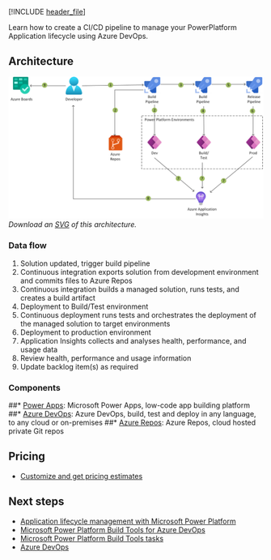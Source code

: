 [!INCLUDE [header_file](../../../includes/sol-idea-header.md)]

Learn how to create a CI/CD pipeline to manage your PowerPlatform Application lifecycle using Azure DevOps.

## Architecture

![Architecture diagram](../media/azure-devops-continuous-integration-and-continuous-deployment-for-power-apps.png)
*Download an [SVG](../media/azure-devops-continuous-integration-and-continuous-deployment-for-power-apps.png) of this architecture.*

### Data flow

1. Solution updated, trigger build pipeline
1. Continuous integration exports solution from development environment and commits files to Azure Repos   
1. Continuous integration builds a managed solution, runs tests, and creates a build artifact
1. Deployment to Build/Test environment
1. Continuous deployment runs tests and orchestrates the deployment of the managed solution to target environments
1. Deployment to production environment
1. Application Insights collects and analyses health, performance, and usage data
1. Review health, performance and usage information
1. Update backlog item(s) as required

### Components

##* [Power Apps](https://powerapps.microsoft.com/): Microsoft Power Apps, low-code app building platform
##* [Azure DevOps](https://azure.microsoft.com/services/devops/): Azure DevOps, build, test and deploy in any language, to any cloud or on-premises
##* [Azure Repos](https://azure.microsoft.com/en-us/services/devops/repos/): Azure Repos, cloud hosted private Git repos


## Pricing

* [Customize and get pricing estimates](https://azure.com/e/b96a4a9dbf804edabc83d00b41ffb245)

## Next steps

* [Application lifecycle management with Microsoft Power Platform](https://docs.microsoft.com/power-platform/alm/) 
* [Microsoft Power Platform Build Tools for Azure DevOps](https://docs.microsoft.com/power-platform/alm/devops-build-tools)
* [Microsoft Power Platform Build Tools tasks](https://docs.microsoft.com/en-us/power-platform/alm/devops-build-tool-tasks)
* [Azure DevOps](https://azure.microsoft.com/services/devops/)
